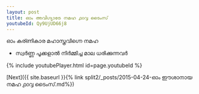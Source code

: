 ```yaml
---
layout: post
title: ഓം അവിഗ്യാട്രേ നമഹ ൧൦൮ ടൈംസ്
youtubeId: Qy9UjUD66j8
---
```

 
 
 ഓം കര്ണികാര മഹാസ്ത്രവിഗ്നെ നമഹ 
 
 -  സ്വർണ്ണ പൂക്കളാൽ നിർമ്മിച്ച മാല ധരിക്കുന്നവർ 
 
  
 
  
 
 
 
 
 
 


{% include youtubePlayer.html id=page.youtubeId %}
 
[Next]({{ site.baseurl }}{% link  split2/_posts/2015-04-24-ഓം ഈശാനായ നമഹ ൧൦൮ ടൈംസ്.md%})
 

